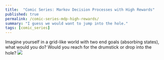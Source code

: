 ```yaml
---
title:  "Comic Series: Markov Decision Processes with High Rewards"
published: true
permalink: /comic-series-mdp-high-rewards/
summary: "I guess we would want to jump into the hole."
tags: [comic_series]
---
```


Imagine yourself in a grid-like world with two end goals (absorbing states), what would you do? Would you reach for the drumstick or drop into the hole? 
![](https://67.media.tumblr.com/fd42817dab067cab16d3fb5b9e4287a0/tumblr_odmi9cp6cH1vf3ktto1_r1_1280.jpg)

